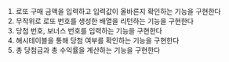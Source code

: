 1. 로또 구매 금액을 입력하고 입력값이 올바른지 확인하는 기능을 구현한다
2. 무작위로 로또 번호를 생성한 배열을 리턴하는 기능을 구현한다
3. 당첨 번호, 보너스 번호를 입력하는 기능을 구현한다
4. 해시테이블을 통해 당첨 여부를 확인하는 기능을 구현한다
5. 총 당첨금과 총 수익률을 계산하는 기능을 구현한다
